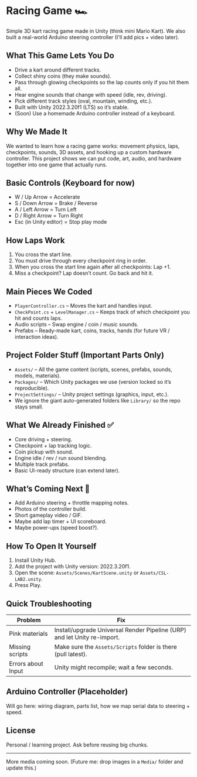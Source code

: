 # Racing Game 🏎️

Simple 3D kart racing game made in Unity (think mini Mario Kart). We also built a real-world Arduino steering controller (I'll add pics + video later).

## What This Game Lets You Do

* Drive a kart around different tracks.
* Collect shiny coins (they make sounds).
* Pass through glowing checkpoints so the lap counts only if you hit them all.
* Hear engine sounds that change with speed (idle, rev, driving).
* Pick different track styles (oval, mountain, winding, etc.).
* Built with Unity 2022.3.20f1 (LTS) so it’s stable.
* (Soon) Use a homemade Arduino controller instead of a keyboard.

## Why We Made It

We wanted to learn how a racing game works: movement physics, laps, checkpoints, sounds, 3D assets, and hooking up a custom hardware controller. This project shows we can put code, art, audio, and hardware together into one game that actually runs.

## Basic Controls (Keyboard for now)

* W / Up Arrow = Accelerate
* S / Down Arrow = Brake / Reverse
* A / Left Arrow = Turn Left
* D / Right Arrow = Turn Right
* Esc (in Unity editor) = Stop play mode

## How Laps Work

1. You cross the start line.
2. You must drive through every checkpoint ring in order.
3. When you cross the start line again after all checkpoints: Lap +1.
4. Miss a checkpoint? Lap doesn’t count. Go back and hit it.

## Main Pieces We Coded

* `PlayerController.cs` – Moves the kart and handles input.
* `CheckPoint.cs` + `LevelManager.cs` – Keeps track of which checkpoint you hit and counts laps.
* Audio scripts – Swap engine / coin / music sounds.
* Prefabs – Ready-made kart, coins, tracks, hands (for future VR / interaction ideas).

## Project Folder Stuff (Important Parts Only)

* `Assets/` – All the game content (scripts, scenes, prefabs, sounds, models, materials).
* `Packages/` – Which Unity packages we use (version locked so it’s reproducible).
* `ProjectSettings/` – Unity project settings (graphics, input, etc.).
* We ignore the giant auto-generated folders like `Library/` so the repo stays small.

## What We Already Finished ✅

* Core driving + steering.
* Checkpoint + lap tracking logic.
* Coin pickup with sound.
* Engine idle / rev / run sound blending.
* Multiple track prefabs.
* Basic UI-ready structure (can extend later).

## What’s Coming Next 🔧

* Add Arduino steering + throttle mapping notes.
* Photos of the controller build.
* Short gameplay video / GIF.
* Maybe add lap timer + UI scoreboard.
* Maybe power-ups (speed boost?).

## How To Open It Yourself

1. Install Unity Hub.
2. Add the project with Unity version: 2022.3.20f1.
3. Open the scene: `Assets/Scenes/KartScene.unity` or `Assets/CSL-LAB2.unity`.
4. Press Play.

## Quick Troubleshooting

| Problem | Fix |
|---------|-----|
| Pink materials | Install/upgrade Universal Render Pipeline (URP) and let Unity re-import. |
| Missing scripts | Make sure the `Assets/Scripts` folder is there (pull latest). |
| Errors about Input | Unity might recompile; wait a few seconds. |

## Arduino Controller (Placeholder)

Will go here: wiring diagram, parts list, how we map serial data to steering + speed.

## License

Personal / learning project. Ask before reusing big chunks.

---
More media coming soon. (Future me: drop images in a `Media/` folder and update this.)

